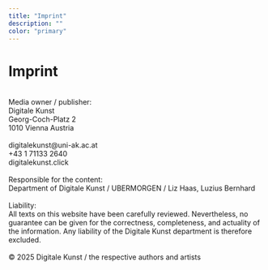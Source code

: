 ```yaml
---
title: "Imprint"
description: ""
color: "primary"
---
```


# Imprint

<br/>
Media owner / publisher:<br/>
Digitale Kunst <br/>
 Georg-Coch-Platz 2 <br/>
1010 Vienna Austria
<br/>
<br/>
digitalekunst@uni-ak.ac.at <br/>
+43 1 71133 2640<br/>
digitalekunst.click
<br/>
<br/>
Responsible for the content:<br/>
Department of Digitale Kunst / UBERMORGEN / Liz Haas, Luzius Bernhard
<br/>
<br/>
Liability:<br/>
All texts on this website have been carefully reviewed. Nevertheless, no guarantee can be given for the correctness, completeness, and actuality of the information. Any liability of the Digitale Kunst department is therefore excluded.
<br/><br/>
© 2025 Digitale Kunst / the respective authors and artists
